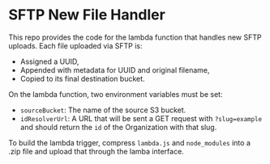 # SFTP New File Handler

This repo provides the code for the lambda function that handles new SFTP uploads. Each file uploaded via SFTP is:

- Assigned a UUID,
- Appended with metadata for UUID and original filename,
- Copied to its final destination bucket.

On the lambda function, two environment variables must be set:

- `sourceBucket`: The name of the source S3 bucket.
- `idResolverUrl`: A URL that will be sent a GET request with `?slug=example` and should return the `id` of the Organization with that slug.

To build the lambda trigger, compress `lambda.js` and `node_modules` into a .zip file and upload that through the lamba interface.